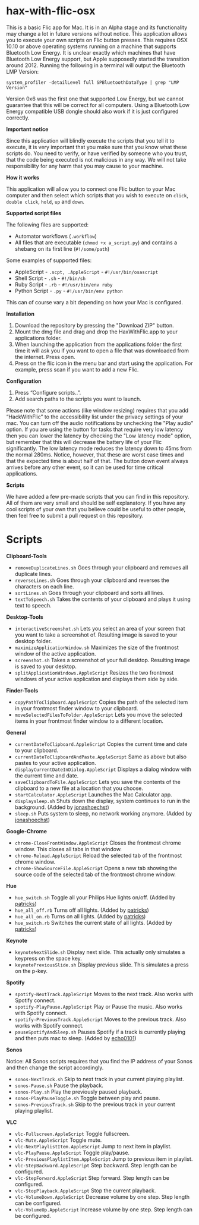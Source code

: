 # hax-with-flic-osx

This is a basic Flic app for Mac. It is in an Alpha stage and its functionality may change a lot in future versions without notice. This application allows you to execute your own scripts on Flic button presses. This requires OSX 10.10 or above operating systems running on a machine that supports Bluetooth Low Energy. It is unclear exactly which machines that have Bluetooth Low Energy support, but Apple supposedly started the transition around 2012. Running the following in a terminal will output the Bluetooth LMP Version:

	system_profiler -detailLevel full SPBluetoothDataType | grep "LMP Version"

Version 0x6 was the first one that supported Low Energy, but we cannot guarantee that this will be correct for all computers. Using a Bluetooth Low Energy compatible USB dongle should also work if it is just configured correctly.

**Important notice**

Since this application will blindly execute the scripts that you tell it to execute, it is very important that you make sure that you know what these scripts do. You need to verify, or have verified by someone who you trust, that the code being executed is not malicious in any way. We will not take responsibility for any harm that you may cause to your machine. 

**How it works**

This application will allow you to connect one Flic button to your Mac computer and then select which scripts that you wish to execute on `click`, `double click`, `hold`, `up` and `down`.

**Supported script files**

The following files are supported:

* Automator workflows (`.workflow`)
* All files that are executable (`chmod +x a_script.py`) and contains a shebang on its first line (`#!/some/path`)

Some examples of supported files:

* AppleScript - `.scpt, .AppleScript` - `#!/usr/bin/osascript`
* Shell Script - `.sh` - `#!/bin/sh`
* Ruby Script - `.rb` - `#!/usr/bin/env ruby`
* Python Script - `.py` - `#!/usr/bin/env python`

This can of course vary a bit depending on how your Mac is configured.

**Installation**

1. Download the repository by pressing the "Download ZIP" button. 
2. Mount the dmg file and drag and drop the HaxWithFlic.app to your applications folder.
3. When launching the application from the applications folder the first time it will ask you if you want to open a file that was downloaded from the internet. Press open.
4. Press on the flic icon in the menu bar and start using the application. For example, press scan if you want to add a new Flic.

**Configuration**

1. Press “Configure scripts..”.
2. Add search paths to the scripts you want to launch.

Please note that some actions (like window resizing) requires that you add “HackWithFlic” to the accessibility list under the privacy settings of your mac. You can turn off the audio notifications by unchecking the "Play audio" option. If you are using the button for tasks that require very low latency then you can lower the latency by checking the "Low latency mode" option, but remember that this will decrease the battery life of your Flic significantly. The low latency mode reduces the latency down to 45ms from the normal 280ms. Notice, however, that these are worst case times and that the expected time is about half of that. The button down event always arrives before any other event, so it can be used for time critical applications.

**Scripts**

We have added a few pre-made scripts that you can find in this repository. All of them are very small and should be self explanatory. If you have any cool scripts of your own that you believe could be useful to other people, then feel free to submit a pull request on this repository.


# Scripts

**Clipboard-Tools**

* `removeDuplicateLines.sh` Goes through your clipboard and removes all duplicate lines.
* `reverseLines.sh` Goes through your clipboard and reverses the characters on each line.
* `sortLines.sh` Goes through your clipboard and sorts all lines.
* `textToSpeech.sh` Takes the contents of your clipboard and plays it using text to speech.

**Desktop-Tools**

* `interactiveScreenshot.sh` Lets you select an area of your screen that you want to take a screenshot of. Resulting image is saved to your desktop folder.
* `maximizeApplicationWindow.sh` Maximizes the size of the frontmost window of the active application.
* `screenshot.sh` Takes a screenshot of your full desktop. Resulting image is saved to your desktop.
* `splitApplicationWindows.AppleScript` Resizes the two frontmost windows of your active application and displays them side by side.

**Finder-Tools**

* `copyPathToClipboard.AppleScript` Copies the path of the selected item in your frontmost finder window to your clipboard.
* `moveSelectedFilesToFolder.AppleScript` Lets you move the selected items in your frontmost finder window to a different location.

**General**

* `currentDateToClipboard.AppleScript` Copies the current time and date to your clipboard.
* `currentDateToClipboardAndPaste.AppleScript` Same as above but also pastes to your active application.
* `displayCurrentDateInDialog.AppleScript` Displays a dialog window with the current time and date.
* `saveClipboardToFile.AppleScript` Lets you save the contents of the clipboard to a new file at a location that you choose.
* `startCalculator.AppleScript` Launches the Mac Calculator app.
* `displaysleep.sh` Shuts down the display, system continues to run in the background. (Added by [jonashoechst](https://github.com/jonashoechst))
* `sleep.sh` Puts system to sleep, no network working anymore. (Added by [jonashoechst](https://github.com/jonashoechst))

**Google-Chrome**

* `chrome-CloseFrontWindow.AppleScript` Closes the frontmost chrome window. This closes all tabs in that window.
* `chrome-Reload.AppleScript` Reload the selected tab of the frontmost chrome window.
* `chrome-ShowSourceFile.AppleScript` Opens a new tab showing the source code of the selected tab of the frontmost chrome window.

**Hue**

* `hue_switch.sh` Toggle all your Philips Hue lights on/off. (Added by [patricks](https://github.com/patricks))
* `hue_all_off.rb` Turns off all lights. (Added by [patricks](https://github.com/patricks))
* `hue_all_on.rb` Turns on all lights. (Added by [patricks](https://github.com/patricks))
* `hue_switch.rb` Switches the current state of all lights. (Added by [patricks](https://github.com/patricks))

**Keynote**

* `keynoteNextSlide.sh` Display next slide. This actually only simulates a keypress on the space key.
* `keynotePreviousSlide.sh` Display previous slide. This simulates a press on the p-key.

**Spotify**

* `spotify-NextTrack.AppleScript` Moves to the next track. Also works with Spotify connect.
* `spotify-PlayPause.AppleScript` Play or Pause the music. Also works with Spotify connect.
* `spotify-PreviousTrack.AppleScript` Moves to the previous track. Also works with Spotify connect.
* `pauseSpotifyAndSleep.sh` Pauses Spotify if a track is currently playing and then puts mac to sleep. (Added by [echo0101](https://github.com/echo0101))

**Sonos**

Notice: All Sonos scripts requires that you find the IP address of your Sonos and then change the script accordingly.

* `sonos-NextTrack.sh` Skip to next track in your current playing playlist.
* `sonos-Pause.sh` Pause the playback.
* `sonos-Play.sh` Play the previously paused playback.
* `sonos-PlayPauseToggle.sh` Toggle between play and pause.
* `sonos-PreviousTrack.sh` Skip to the previous track in your current playing playlist.

**VLC**

* `vlc-Fullscreen.AppleScript` Toggle fullscreen.
* `vlc-Mute.AppleScript` Toggle mute.
* `vlc-NextPlaylistItem.AppleScript` Jump to next item in playlist.
* `vlc-PlayPause.AppleScript` Toggle play/pause.
* `vlc-PreviousPlaylistItem.AppleScript` Jump to previous item in playlist.
* `vlc-StepBackward.AppleScript` Step backward. Step length can be configured.
* `vlc-StepForward.AppleScript` Step forward. Step length can be configured.
* `vlc-StopPlayback.AppleScript` Stop the current playback.
* `vlc-VolumeDown.AppleScript` Decrease volume by one step. Step length can be configured.
* `vlc-VolumeUp.AppleScript` Increase volume by one step. Step length can be configured.


